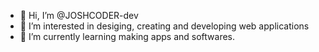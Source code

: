 - 👋 Hi, I’m @JOSHCODER-dev
- 👀 I’m interested in desiging, creating and developing web applications
- 🌱 I’m currently learning making apps and softwares.


<!---
JOSHCODER-dev/JOSHCODER-dev is a ✨ special ✨ repository because its `README.md` (this file) appears on your GitHub profile.
You can click the Preview link to take a look at your changes.
--->

